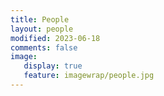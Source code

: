 ```yaml
---
title: People
layout: people
modified: 2023-06-18
comments: false
image:
   display: true
   feature: imagewrap/people.jpg
---
```


